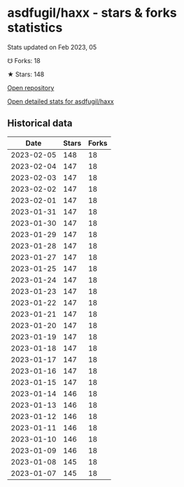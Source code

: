 # asdfugil/haxx - stars & forks statistics

Stats updated on Feb 2023, 05

☋ Forks: 18

★ Stars: 148

[Open repository](https://github.com/asdfugil/haxx)

[Open detailed stats for asdfugil/haxx](https://reviewgithub.com/rep/asdfugil/haxx)

## Historical data
| Date | Stars | Forks |
|------|-------|-------|
| 2023-02-05 | 148 | 18 | 
| 2023-02-04 | 147 | 18 | 
| 2023-02-03 | 147 | 18 | 
| 2023-02-02 | 147 | 18 | 
| 2023-02-01 | 147 | 18 | 
| 2023-01-31 | 147 | 18 | 
| 2023-01-30 | 147 | 18 | 
| 2023-01-29 | 147 | 18 | 
| 2023-01-28 | 147 | 18 | 
| 2023-01-27 | 147 | 18 | 
| 2023-01-25 | 147 | 18 | 
| 2023-01-24 | 147 | 18 | 
| 2023-01-23 | 147 | 18 | 
| 2023-01-22 | 147 | 18 | 
| 2023-01-21 | 147 | 18 | 
| 2023-01-20 | 147 | 18 | 
| 2023-01-19 | 147 | 18 | 
| 2023-01-18 | 147 | 18 | 
| 2023-01-17 | 147 | 18 | 
| 2023-01-16 | 147 | 18 | 
| 2023-01-15 | 147 | 18 | 
| 2023-01-14 | 146 | 18 | 
| 2023-01-13 | 146 | 18 | 
| 2023-01-12 | 146 | 18 | 
| 2023-01-11 | 146 | 18 | 
| 2023-01-10 | 146 | 18 | 
| 2023-01-09 | 146 | 18 | 
| 2023-01-08 | 145 | 18 | 
| 2023-01-07 | 145 | 18 | 

